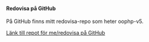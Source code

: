 #### Redovisa på GitHub

På GitHub finns mitt redovisa-repo som heter oophp-v5.

[Länk till repot för me/redovisa på GitHub](https://github.com/linneablad/oophp-v5)
